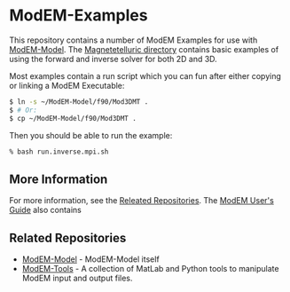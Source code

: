 # ModEM-Examples

This repository contains a number of ModEM Examples for use with
[ModEM-Model][ModEM-Model]. The [Magnetetelluric directory][magnet_dir] 
contains basic examples of using the forward and inverse solver for both
2D and 3D.

Most examples contain a run script which you can fun after either copying
or linking a ModEM Executable:

```bash
$ ln -s ~/ModEM-Model/f90/Mod3DMT .
$ # Or:
$ cp ~/ModEM-Model/f90/Mod3DMT .
```

Then you should be able to run the example:

```bash
% bash run.inverse.mpi.sh
```

[magnet_dir]: /Magnetotelluric/

## More Information

For more information, see the [Releated Repositories](#related-repositories).
The [ModEM User's Guide][ModEM-Users-Guide] also contains

[ModEM-Users-Guide]: https://github.com/MiCurry/ModEM-Model/blob/main/doc/userguide/ModEM_UserGuide.pdf

## Related Repositories

* [ModEM-Model][ModEM-Model] - ModEM-Model itself
* [ModEM-Tools][ModEM-Tools] - A collection of MatLab and Python tools
to manipulate ModEM input and output files.

[ModEM-Model]: https://github.com/MiCurry/ModEM-Model
[ModEM-Tools]: https://github.com/MiCurry/ModEM-Tools